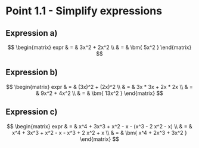 # Point 1.1 - Simplify expressions

## Expression a)

$$              
    \begin{matrix}
        expr &      = & 3x^2 + 2x^2     \\ 
        &           = & \bm{ 5x^2 }
    \end{matrix}
$$

## Expression b)

$$
    \begin{matrix}
        expr &      = & (3x)^2 + (2x)^2         \\
        &           = & 3x * 3x + 2x * 2x       \\
        &           = & 9x^2 + 4x^2             \\ 
        &           = & \bm{ 13x^2 }
    \end{matrix}
$$

## Expression c)

$$              
    \begin{matrix}
        expr &      = & x^4 + 3x^3 + x^2 - x - (x^3 - 2 x^2 - x)    \\
        &           = & x^4 + 3x^3 + x^2 - x - x^3 + 2 x^2 + x      \\ 
        &           = & \bm{ x^4 + 2x^3 + 3x^2 }
    \end{matrix}
$$
